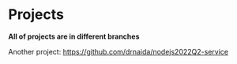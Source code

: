 # Projects

**All of projects are in different branches**

Another project:
https://github.com/drnaida/nodejs2022Q2-service

